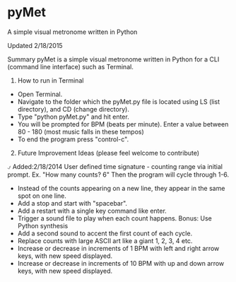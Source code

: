 # pyMet
A simple visual metronome written in Python

Updated 2/18/2015

Summary
pyMet is a simple visual metronome written in Python for a CLI (command line interface) such as Terminal. 



1. How to run in Terminal

  * Open Terminal.
  * Navigate to the folder which the pyMet.py file is located using LS (list directory), and CD (change directory).
  * Type "python pyMet.py" and hit enter.
  * You will be prompted for BPM (beats per minute). Enter a value between 80 - 180 (most music falls in these           tempos)
  * To end the program press "control-c".
  

  
2. Future Improvement Ideas (please feel welcome to contribute)

  ⍻ Added:2/18/2014 User defined time signature - counting range via initial prompt. Ex. "How many counts? 6" Then       the program will cycle through 1-6.
  * Instead of the counts appearing on a new line, they appear in the same spot on one line. 
  * Add a stop and start with "spacebar". 
  * Add a restart with a single key command like enter.
  * Trigger a sound file to play when each count happens. Bonus: Use Python synthesis
  * Add a second sound to accent the first count of each cycle. 
  * Replace counts with large ASCII art like a giant 1, 2, 3, 4 etc. 
  * Increase or decrease in increments of 1 BPM with left and right arrow keys, with new speed displayed.
  * Increase or decrease in increments of 10 BPM with up and down arrow keys, with new speed displayed.
  



  
